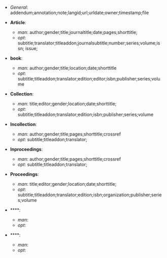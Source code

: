 <!--
% This file originally comes from 'lrt4cs' [(c) 2020 Karsten Reincke,
% https://www.fodina.de/lrt4cs] that is distributed under the terms
% of CC-BY-3.0-DE (= https://creativecommons.org/licenses/by/3.0/)

-->
* *General*: addendum;annotation;note;langid;url;urldate;owner;timestamp;file

* **Article**:
  - *man*: author;gender;title;journaltitle;date;pages;shorttitle;
  - *opt*: subtitle;translator;titleaddon;journalsubtitle;number;series;volume;issn; issue;
* **book**:
  - *man*: author;gender;title;location;date;shorttitle
  - *opt*: subtitle;titleaddon;translator;edition;editor;isbn;publisher;series;volume
* **Collection**:
  - *man*: title;editor;gender;location;date;shorttitle;
  - *opt*: subtitle;titleaddon;translator;edition;isbn;publisher;series;volume
* **Incollection**:
  - *man*: author;gender;title;pages;shorttitle;crossref
  - *opt*: subtitle;titleaddon;translator;
* **Inproceedings**:
  - *man*: author;gender;title;pages;shorttitle;crossref
  - *opt*: subtitle;titleaddon;translator;
* **Proceedings**:
  - *man*: title;editor;gender;location;date;shorttitle;
  - *opt*: subtitle;titleaddon;translator;edition;isbn;organization;publisher;series;volume
* ****:
  - *man*:
  - *opt*:
* ****:
  - *man*:
  - *opt*:
